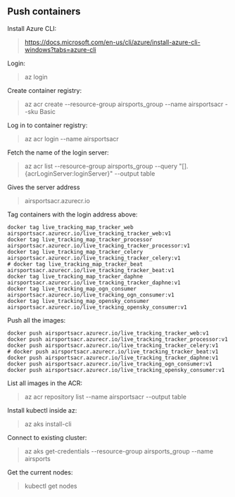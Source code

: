 ## Push containers ##
Install Azure CLI:
> https://docs.microsoft.com/en-us/cli/azure/install-azure-cli-windows?tabs=azure-cli

Login: 
> az login

Create container registry: 
> az acr create --resource-group airsports_group --name airsportsacr --sku Basic

Log in to container registry: 
> az acr login --name airsportsacr

Fetch the name of the login server: 
> az acr list --resource-group airsports_group --query "[].{acrLoginServer:loginServer}" --output table

Gives the server address
> airsportsacr.azurecr.io

Tag containers with the login address above:
```
docker tag live_tracking_map_tracker_web airsportsacr.azurecr.io/live_tracking_tracker_web:v1
docker tag live_tracking_map_tracker_processor airsportsacr.azurecr.io/live_tracking_tracker_processor:v1
docker tag live_tracking_map_tracker_celery airsportsacr.azurecr.io/live_tracking_tracker_celery:v1
# docker tag live_tracking_map_tracker_beat airsportsacr.azurecr.io/live_tracking_tracker_beat:v1
docker tag live_tracking_map_tracker_daphne airsportsacr.azurecr.io/live_tracking_tracker_daphne:v1
docker tag live_tracking_map_ogn_consumer airsportsacr.azurecr.io/live_tracking_ogn_consumer:v1
docker tag live_tracking_map_opensky_consumer airsportsacr.azurecr.io/live_tracking_opensky_consumer:v1
```
Push all the images:
```
docker push airsportsacr.azurecr.io/live_tracking_tracker_web:v1 
docker push airsportsacr.azurecr.io/live_tracking_tracker_processor:v1
docker push airsportsacr.azurecr.io/live_tracking_tracker_celery:v1
# docker push airsportsacr.azurecr.io/live_tracking_tracker_beat:v1
docker push airsportsacr.azurecr.io/live_tracking_tracker_daphne:v1
docker push airsportsacr.azurecr.io/live_tracking_ogn_consumer:v1
docker push airsportsacr.azurecr.io/live_tracking_opensky_consumer:v1
```
List all images in the ACR:
> az acr repository list --name airsportsacr --output table

Install kubectl inside az:
> az aks install-cli

Connect to existing cluster:
> az aks get-credentials --resource-group airsports_group --name airsports

Get the current nodes:
> kubectl get nodes